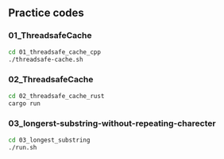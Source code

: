 ## Practice codes

### 01_ThreadsafeCache
```bash
cd 01_threadsafe_cache_cpp
./threadsafe-cache.sh
```

### 02_ThreadsafeCache
```bash
cd 02_threadsafe_cache_rust
cargo run
```

### 03_longerst-substring-without-repeating-charecter
```bash
cd 03_longest_substring
./run.sh
```

